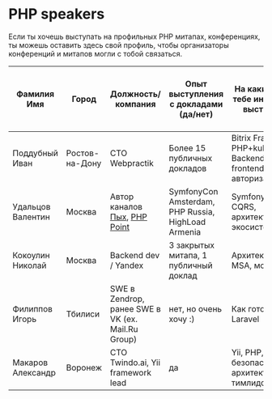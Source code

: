 # PHP speakers

Если ты хочешь выступать на профильных PHP митапах, конференциях, ты можешь оставить здесь свой профиль, чтобы
организаторы конференций и митапов могли с тобой связаться.

| Фамилия Имя       | Город          | Должность/компания                                                                  | Опыт выступления с докладами (да/нет)              | На какие темы тебе интересно выступить                                | У тебя есть в настоящий момент новые идеи с докладами?) | Telegram                                 | 
|-------------------|----------------|-------------------------------------------------------------------------------------|----------------------------------------------------|-----------------------------------------------------------------------|---------------------------------------------------------|------------------------------------------|
| Поддубный Иван    | Ростов-на-Дону | CTO Webpractik                                                                      | Более 15 публичных докладов                        | Bitrix Framework, PHP+kubernetes, Backend + SPA frontend, авторизация |                                                         | [@northleshiy](https://t.me/northleshiy) |
| Удальцов Валентин | Москва         | Автор каналов [Пых](https://t.me/phpyh), [PHP Point](https://youtube.com/@PHPPoint) | SymfonyCon Amsterdam, PHP Russia, HighLoad Armenia | Symfony, DDD, CQRS, архитектура, экосистема PHP                       |                                                         | [@vudaltsov](https://t.me/vudaltsov)     |
| Кокоулин Николай  | Москва         | Backend dev / Yandex                                                                | 3 закрытых митапа, 1 публичный доклад              | Архитектура, MSA, монолиты                                            | Да                                                      | [@kekalay](https://t.me/kekalay)         |
| Филиппов Игорь    | Тбилиси        | SWE в Zendrop, ранее SWE в VK (ex. Mail.Ru Group)                                   | нет, но очень хочу :)                              | Как готовить Laravel                                                  | Да                                                      | [@play_to](https://t.me/play_to)         |
| Макаров Александр | Воронеж        | CTO Twindo.ai, Yii framework lead                                                   | да                                                 | Yii, PHP, безопасность, архитектура, тимлидские | Да | [@samdark](https://t.me/samdark)

